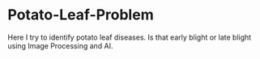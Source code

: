 # Potato-Leaf-Problem
Here I try to identify potato leaf diseases. Is that early blight or late blight using Image Processing and AI.
